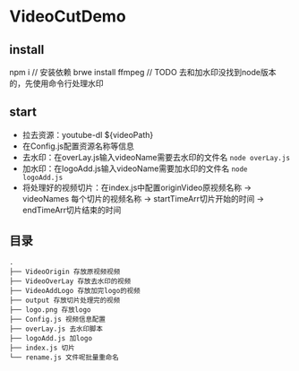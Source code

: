 # VideoCutDemo

## install
npm i // 安装依赖
brwe install ffmpeg // TODO 去和加水印没找到node版本的，先使用命令行处理水印

## start
- 拉去资源：youtube-dl ${videoPath}
- 在Config.js配置资源名称等信息
- 去水印：在overLay.js输入videoName需要去水印的文件名 `node overLay.js`
- 加水印：在logoAdd.js输入videoName需要加水印的文件名 `node logoAdd.js`
- 将处理好的视频切片：在index.js中配置originVideo原视频名称 -> videoNames 每个切片的视频名称 -> startTimeArr切片开始的时间 -> endTimeArr切片结束的时间 

## 目录
```
.
├── VideoOrigin 存放原视频视频
├── VideoOverLay 存放去水印的视频
├── VideoAddLogo 存放加完logo的视频
├── output 存放切片处理完的视频
├── logo.png 存放logo
├── Config.js 视频信息配置
├── overLay.js 去水印脚本
├── logoAdd.js 加logo
├── index.js 切片
└── rename.js 文件呢批量重命名
```
